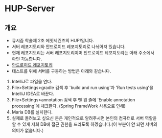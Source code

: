 # HUP-Server

## 개요

- 큐시즘 학술제 2조 에잇세컨즈의 HUP!입니다.
- 서버 레포지토리와 안드로이드 레포지토리로 나뉘어져 있습니다.
- 현재 레포지토리는 서버 레포지토리이며 안드로이드 레포지토리는 아래 주소에서 확인 가능합니다.
- [안드로이드 레포지토리](https://github.com/KUSITMS-Official/24th_DemoDay_HUP-App_2)
- 테스트를 위해 서버를 구동하는 방법은 아래와 같습니다.
 1) IntelliJ로 파일을 연다.
 2) File>Settings>gradle 검색 후 'build and run using'과 'Run tests using'을 IntelliJ IDEA로 바꾼다.
 3) File>Settings>annotation 검색 후 맨 윗 줄에 'Enable annotation processing'에 체크한다. (Spring FrameWork 사용으로 인해)
 4) Maria DB를 설치한다.
 5) 실제로 돌려보고 싶으신 분은 개인적으로 알려주시면 본인의 컴퓨터로 서버 역할을 할 수 있게 저희 DB에 접근 권한을 드리도록 하겠습니다.(이 부분이 안 되면 서버의 의미가 없습니다.)
